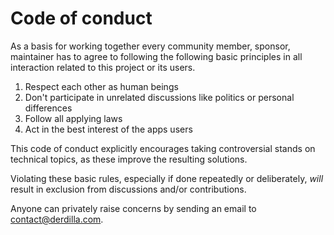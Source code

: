 # Code of conduct

As a basis for working together every community member, sponsor, maintainer has to agree to following the following basic principles in all interaction related to this project or its users.

1. Respect each other as human beings
2. Don't participate in unrelated discussions like politics or personal differences
3. Follow all applying laws
4. Act in the best interest of the apps users

This code of conduct explicitly encourages taking controversial stands on technical topics, as these improve the resulting solutions.

Violating these basic rules, especially if done repeatedly or deliberately, _will_ result in exclusion from discussions and/or contributions.

Anyone can privately raise concerns by sending an email to [contact@derdilla.com](mailto://contact@derdilla.com).